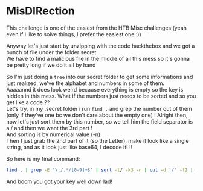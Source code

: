 # MisDIRection

This challenge is one of the easiest from the HTB Misc challenges (yeah even if I like to solve things, I prefer the easiest one :))  

Anyway let's just start by unzipping with the code hackthebox and we got a bunch of file under the folder secret  
We have to find a malicious file in the middle of all this mess so it's gonna be pretty long if we do it all by hand  

So I'm just doing a `tree` into our secret folder to get some informations and just realized, we've the alphabet and numbers in some of them.  
Aaaaannd it does look weird because everything is empty so the key is hidden in this mess. What if the numbers just needs to be sorted and so you get like a code ??  
Let's try, in my .secret folder i run `find .` and grep the number out of them (only if they've one bc we don't care about the empty one) ! 
Alright then, now let's just sort them by this number, so we tell him the field separator is a / and then we want the 3rd part !  
And sorting is by numerical value (-n)  
Then I just grab the 2nd part of it (so the Letter), make it look like a single string, and as it look just like base64, I decode it! !!  

So here is my final command:  

```sh
find . | grep -E '\./.*/[0-9]+$' | sort -t/ -k3 -n | cut -d '/' -f2 | tr -d '\n' | base64 -d
```

And boom you got your key well down lad! 


